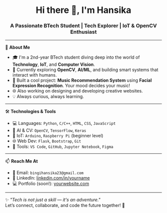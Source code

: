 <h1 align="center">Hi there 👋, I'm Hansika</h1>
<h3 align="center">A Passionate BTech Student | Tech Explorer | IoT & OpenCV Enthusiast</h3>

---

🌟 **About Me**

- 🎓 I'm a 2nd-year BTech student diving deep into the world of **Technology**, **IoT**, and **Computer Vision**.
- 🧠 Currently exploring **OpenCV**, **AI/ML**, and building smart systems that interact with humans.
- 🎵 Built a cool project: **Music Recommendation System** using **Facial Expression Recognition**. Your mood decides your music!
- 🌐 Also working on designing and developing creative websites.
- 💡 Always curious, always learning.

---

🛠️ **Technologies & Tools**

- 💻 Languages: `Python`, `C/C++`, `HTML`, `CSS`, `JavaScript`
- 🧠 AI & CV: `OpenCV`, `TensorFlow`, `Keras`
- 🛜 IoT: `Arduino`, `Raspberry Pi` (beginner level)
- 🌐 Web Dev: `Flask`, `Bootstrap`, `Git`
- 🔧 Tools: `VS Code`, `GitHub`, `Jupyter Notebook`, `Figma`

---


📫 **Reach Me At**

- 💌 Email: `bingihansika23@gmail.com`
- 💼 LinkedIn: [linkedin.com/in/yourname]([https://linkedin.com/in/yourname](https://www.linkedin.com/in/hansika-bingi-42615133b/))
- 💻 Portfolio (soon!): [yourwebsite.com](https://yourwebsite.com)

---

✨ _"Tech is not just a skill — it's an adventure."_  
Let’s connect, collaborate, and code the future together! 🚀
